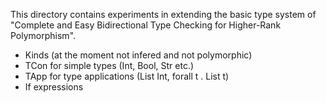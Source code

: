 This directory contains experiments in extending the basic type system of
"Complete and Easy Bidirectional Type Checking for Higher-Rank Polymorphism".

* Kinds (at the moment not infered and not polymorphic)
* TCon for simple types (Int, Bool, Str etc.)
* TApp for type applications (List Int, forall t . List t)
* If expressions
